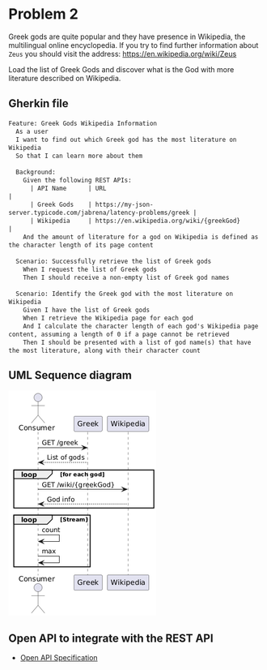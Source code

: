 # Problem 2

Greek gods are quite popular and they have presence in Wikipedia, the multilingual online encyclopedia.
If you try to find further information about `Zeus` you should visit the address: https://en.wikipedia.org/wiki/Zeus

Load the list of Greek Gods and discover what is the God with more literature described on Wikipedia.

## Gherkin file

```gherkin
Feature: Greek Gods Wikipedia Information
  As a user
  I want to find out which Greek god has the most literature on Wikipedia
  So that I can learn more about them

  Background:
    Given the following REST APIs:
      | API Name      | URL                                                              |
      | Greek Gods    | https://my-json-server.typicode.com/jabrena/latency-problems/greek |
      | Wikipedia     | https://en.wikipedia.org/wiki/{greekGod}                         |
    And the amount of literature for a god on Wikipedia is defined as the character length of its page content

  Scenario: Successfully retrieve the list of Greek gods
    When I request the list of Greek gods
    Then I should receive a non-empty list of Greek god names

  Scenario: Identify the Greek god with the most literature on Wikipedia
    Given I have the list of Greek gods
    When I retrieve the Wikipedia page for each god
    And I calculate the character length of each god's Wikipedia page content, assuming a length of 0 if a page cannot be retrieved
    Then I should be presented with a list of god name(s) that have the most literature, along with their character count
```

## UML Sequence diagram

![](./sequence-diagram-latency-problem2.png)

## Open API to integrate with the REST API

- [Open API Specification](./my-json-server-oas.yaml)

